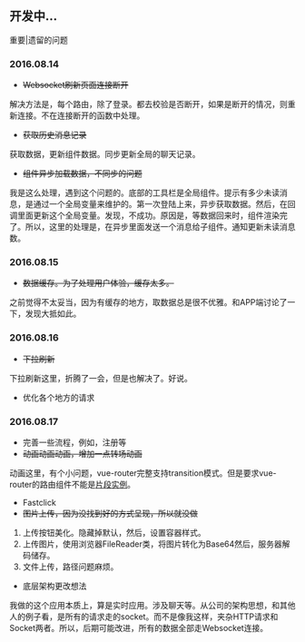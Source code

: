 ## 开发中...

重要|遗留的问题

### 2016.08.14

* ~~Websocket刷新页面连接断开~~

解决方法是，每个路由，除了登录。都去校验是否断开，如果是断开的情况，则重新连接。不在连接断开的函数中处理。

* ~~获取历史消息记录~~

获取数据，更新组件数据。同步更新全局的聊天记录。

* ~~组件异步加载数据，不同步的问题~~

我是这么处理，遇到这个问题的。底部的工具栏是全局组件。提示有多少未读消息，是通过一个全局变量来维护的。第一次登陆上来，异步获取数据。然后，在回调里面更新这个全局变量。发现，不成功。原因是，等数据回来时，组件渲染完了。所以，这里的处理是，在异步里面发送一个消息给子组件。通知更新未读消息数。

### 2016.08.15

* ~~数据缓存。为了处理用户体验，缓存太多。~~

之前觉得不太妥当，因为有缓存的地方，取数据总是很不优雅。和APP端讨论了一下，发现大抵如此。

### 2016.08.16

* ~~下拉刷新~~

下拉刷新这里，折腾了一会，但是也解决了。好说。

* 优化各个地方的请求

### 2016.08.17

* 完善一些流程，例如，注册等
* ~~动画动画动画，增加一点转场动画~~

动画这里，有个小问题，vue-router完整支持transition模式。但是要求vue-router的路由组件不能是[片段实例](https://vuejs.org.cn/guide/components.html#片断实例)。

* Fastclick
* ~~图片上传，因为没找到好的方式呈现，所以就没做~~

1. 上传按钮美化。隐藏掉默认，然后，设置容器样式。
2. 上传图片，使用浏览器FileReader类，将图片转化为Base64然后，服务器解码储存。
3. 文件上传，路径问题麻烦。

* 底层架构更改想法

我做的这个应用本质上，算是实时应用。涉及聊天等。从公司的架构思想，和其他人的例子看，是所有的请求走的socket。而不是像我这样，夹杂HTTP请求和Socket两者。所以，后期可能改进，所有的数据全部走Websocket连接。
